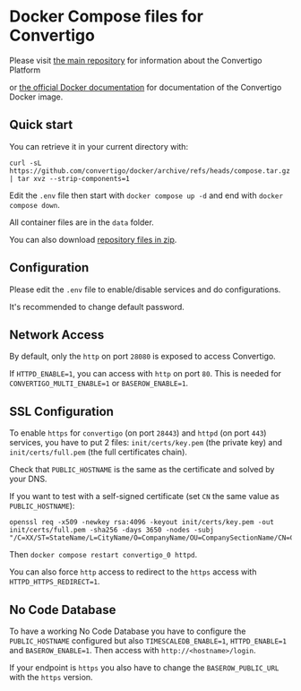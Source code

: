 # Docker Compose files for Convertigo

Please visit [the main repository](https://github.com/convertigo/convertigo/tree/master) for information about the Convertigo Platform

or [the official Docker documentation](https://hub.docker.com/_/convertigo) for documentation of the Convertigo Docker image.

## Quick start

You can retrieve it in your current directory with:
```
curl -sL https://github.com/convertigo/docker/archive/refs/heads/compose.tar.gz | tar xvz --strip-components=1
```

Edit the `.env` file then start with `docker compose up -d` and end with `docker compose down`.

All container files are in the `data` folder.

You can also download [repository files in zip](https://github.com/convertigo/docker/archive/refs/heads/compose.zip).

## Configuration

Please edit the `.env` file to enable/disable services and do configurations.

It's recommended to change default password.

## Network Access

By default, only the `http` on port `28080` is exposed to access Convertigo.

If `HTTPD_ENABLE=1`, you can access with `http` on port `80`. This is needed for `CONVERTIGO_MULTI_ENABLE=1` or `BASEROW_ENABLE=1`.

## SSL Configuration

To enable `https` for `convertigo` (on port `28443`) and `httpd` (on port `443`) services, you have to put 2 files: `init/certs/key.pem` (the private key) and `init/certs/full.pem` (the full certificates chain).

Check that `PUBLIC_HOSTNAME` is the same as the certificate and solved by your DNS.

If you want to test with a self-signed certificate (set `CN` the same value as `PUBLIC_HOSTNAME`):
```
openssl req -x509 -newkey rsa:4096 -keyout init/certs/key.pem -out init/certs/full.pem -sha256 -days 3650 -nodes -subj "/C=XX/ST=StateName/L=CityName/O=CompanyName/OU=CompanySectionName/CN=CommonNameOrHostname"
```

Then `docker compose restart convertigo_0 httpd`.

You can also force `http` access to redirect to the `https` access with `HTTPD_HTTPS_REDIRECT=1`.

## No Code Database

To have a working No Code Database you have to configure the `PUBLIC_HOSTNAME` configured but also `TIMESCALEDB_ENABLE=1`, `HTTPD_ENABLE=1` and `BASEROW_ENABLE=1`. Then access with `http://<hostname>/login`.

If your endpoint is `https` you also have to change the `BASEROW_PUBLIC_URL` with the `https` version.
